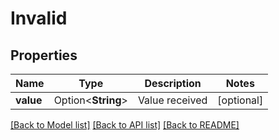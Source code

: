 # Invalid

## Properties

Name | Type | Description | Notes
------------ | ------------- | ------------- | -------------
**value** | Option<**String**> | Value received | [optional]

[[Back to Model list]](../README.md#documentation-for-models) [[Back to API list]](../README.md#documentation-for-api-endpoints) [[Back to README]](../README.md)


